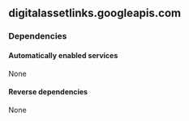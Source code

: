 ## digitalassetlinks.googleapis.com

### Dependencies

#### Automatically enabled services

None

#### Reverse dependencies

None

